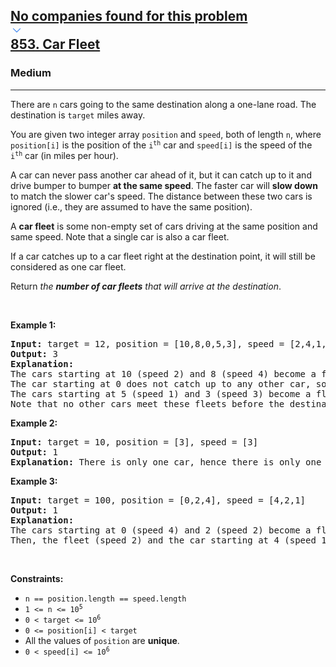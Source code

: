 <h2><a href="https://leetcode.com/problems/car-fleet/"><div id="big-omega-company-tags"><div id="big-omega-topbar"><div class="companyTagsContainer" style="overflow-x: scroll; flex-wrap: nowrap;"><div class="companyTagsContainer--tag">No companies found for this problem</div></div><div class="companyTagsContainer--chevron"><div><svg version="1.1" id="icon" xmlns="http://www.w3.org/2000/svg" xmlns:xlink="http://www.w3.org/1999/xlink" x="0px" y="0px" viewBox="0 0 32 32" fill="#4087F1" xml:space="preserve" style="width: 20px; --darkreader-inline-fill: #4aa0f2;" data-darkreader-inline-fill=""><polygon points="16,22 6,12 7.4,10.6 16,19.2 24.6,10.6 26,12 "></polygon><rect id="_x3C_Transparent_Rectangle_x3E_" class="st0" fill="none" width="32" height="32"></rect></svg></div></div></div></div>853. Car Fleet</a></h2><h3>Medium</h3><hr><div><p>There are <code>n</code> cars going to the same destination along a one-lane road. The destination is <code>target</code> miles away.</p>

<p>You are given two integer array <code>position</code> and <code>speed</code>, both of length <code>n</code>, where <code>position[i]</code> is the position of the <code>i<sup>th</sup></code> car and <code>speed[i]</code> is the speed of the <code>i<sup>th</sup></code> car (in miles per hour).</p>

<p>A car can never pass another car ahead of it, but it can catch up to it&nbsp;and drive bumper to bumper <strong>at the same speed</strong>. The faster car will <strong>slow down</strong> to match the slower car's speed. The distance between these two cars is ignored (i.e., they are assumed to have the same position).</p>

<p>A <strong>car fleet</strong> is some non-empty set of cars driving at the same position and same speed. Note that a single car is also a car fleet.</p>

<p>If a car catches up to a car fleet right at the destination point, it will still be considered as one car fleet.</p>

<p>Return <em>the <strong>number of car fleets</strong> that will arrive at the destination</em>.</p>

<p>&nbsp;</p>
<p><strong class="example">Example 1:</strong></p>

<pre><strong>Input:</strong> target = 12, position = [10,8,0,5,3], speed = [2,4,1,1,3]
<strong>Output:</strong> 3
<strong>Explanation:</strong>
The cars starting at 10 (speed 2) and 8 (speed 4) become a fleet, meeting each other at 12.
The car starting at 0 does not catch up to any other car, so it is a fleet by itself.
The cars starting at 5 (speed 1) and 3 (speed 3) become a fleet, meeting each other at 6. The fleet moves at speed 1 until it reaches target.
Note that no other cars meet these fleets before the destination, so the answer is 3.
</pre>

<p><strong class="example">Example 2:</strong></p>

<pre><strong>Input:</strong> target = 10, position = [3], speed = [3]
<strong>Output:</strong> 1
<strong>Explanation:</strong> There is only one car, hence there is only one fleet.
</pre>

<p><strong class="example">Example 3:</strong></p>

<pre><strong>Input:</strong> target = 100, position = [0,2,4], speed = [4,2,1]
<strong>Output:</strong> 1
<strong>Explanation:</strong>
The cars starting at 0 (speed 4) and 2 (speed 2) become a fleet, meeting each other at 4. The fleet moves at speed 2.
Then, the fleet (speed 2) and the car starting at 4 (speed 1) become one fleet, meeting each other at 6. The fleet moves at speed 1 until it reaches target.
</pre>

<p>&nbsp;</p>
<p><strong>Constraints:</strong></p>

<ul>
	<li><code>n == position.length == speed.length</code></li>
	<li><code>1 &lt;= n &lt;= 10<sup>5</sup></code></li>
	<li><code>0 &lt; target &lt;= 10<sup>6</sup></code></li>
	<li><code>0 &lt;= position[i] &lt; target</code></li>
	<li>All the values of <code>position</code> are <strong>unique</strong>.</li>
	<li><code>0 &lt; speed[i] &lt;= 10<sup>6</sup></code></li>
</ul>
</div>